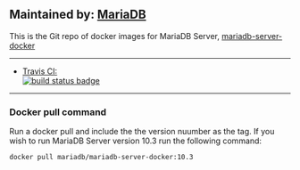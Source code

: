## Maintained by: [MariaDB](https://mariadb.com/)

This is the Git repo of docker images for MariaDB Server, [mariadb-server-docker](https://github.com/mariadb-corporation/mariadb-server-docker)

---

-	[Travis CI:  
	![build status badge](https://img.shields.io/travis/mariadb-corporation/mariadb-server-docker/master.svg)](https://travis-ci.org/mariadb-corporation/mariadb-server-docker/branches)

---

### Docker pull command
Run a docker pull and include the the version nuumber as the tag. If you wish to run MariaDB Server version 10.3 run the following command:
```
docker pull mariadb/mariadb-server-docker:10.3
```
